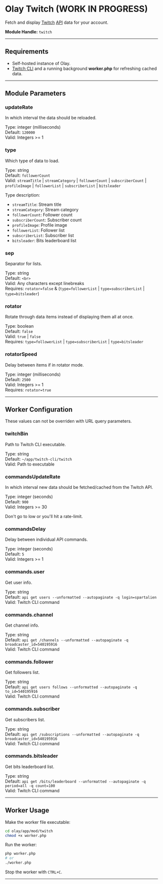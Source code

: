 # Olay Twitch (WORK IN PROGRESS)

Fetch and display [Twitch](https://twitch.tv) [API](https://dev.twitch.tv/docs/api/reference) data for your account.  

**Module Handle:** `twitch`

---

## Requirements

- Self-hosted instance of Olay.
- [Twitch CLI](https://dev.twitch.tv/docs/cli) and a running background **worker.php** for refreshing cached data.

---

## Module Parameters

### updateRate

In which interval the data should be reloaded.

Type: integer (milliseconds)  
Default: `120000`  
Valid: Integers >= 1

### type

Which type of data to load.

Type: string  
Default: `followerCount`  
Valid: `streamTitle` | `streamCategory` | `followerCount` | `subscriberCount` | `profileImage` | `followerList` | `subscriberList` | `bitsleader`

Type description:
- `streamTitle`: Stream title
- `streamCategory`: Stream category
- `followerCount`: Follower count
- `subscriberCount`: Subscriber count
- `profileImage`: Profile image
- `followerList`: Follower list
- `subscriberList`: Subscriber list
- `bitsleader`: Bits leaderboard list

### sep

Separator for lists.

Type: string  
Default: `<br>`  
Valid: Any characters except linebreaks  
Requires: `rotator=false` & (`type=followerList` | `type=subscriberList` | `type=bitsleader`)

### rotator

Rotate through data items instead of displaying them all at once.

Type: boolean  
Default: `false`  
Valid: `true` | `false`  
Requires: `type=followerList` | `type=subscriberList` | `type=bitsleader`

### rotatorSpeed

Delay between items if in rotator mode.

Type: integer (milliseconds)  
Default: `2500`  
Valid: Integers >= 1  
Requires: `rotator=true`

---

## Worker Configuration

These values can not be overriden with URL query parameters.

### twitchBin

Path to Twitch CLI executable.

Type: string  
Default: `~/app/twitch-cli/twitch`  
Valid: Path to executable

### commandsUpdateRate

In which interval new data should be fetched/cached from the Twitch API.

Type: integer (seconds)  
Default: `900`  
Valid: Integers >= 30

Don't go to low or you'll hit a rate-limit.

### commandsDelay

Delay between individual API commands.

Type: integer (seconds)  
Default: `5`  
Valid: Integers >= 1

### commands.user

Get user info.

Type: string  
Default: `api get users --unformatted --autopaginate -q login=spartalien`  
Valid: Twitch CLI command

### commands.channel

Get channel info.

Type: string  
Default: `api get /channels --unformatted --autopaginate -q broadcaster_id=540195916`  
Valid: Twitch CLI command

### commands.follower

Get followers list.

Type: string  
Default: `api get users follows --unformatted --autopaginate -q to_id=540195916`  
Valid: Twitch CLI command

### commands.subscriber

Get subscribers list.

Type: string  
Default: `api get /subscriptions --unformatted --autopaginate -q broadcaster_id=540195916`  
Valid: Twitch CLI command

### commands.bitsleader

Get bits leaderboard list.

Type: string  
Default: `api get /bits/leaderboard --unformatted --autopaginate -q period=all -q count=100`  
Valid: Twitch CLI command

---

## Worker Usage



Make the worker file executable:

```bash
cd olay/app/mod/twitch
chmod +x worker.php
```

Run the worker:

```bash
php worker.php 
# or
./worker.php
```

Stop the worker with `CTRL+C`.

---
